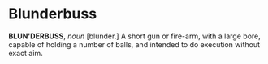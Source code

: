 # Blunderbuss

**BLUN'DERBUSS**, _noun_ \[blunder.\] A short gun or fire-arm, with a large bore, capable of holding a number of balls, and intended to do execution without exact aim.